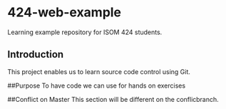 # 424-web-example
Learning example repository for ISOM 424 students.

## Introduction 
This project enables us to learn source code control using Git.

##Purpose
To have code we can use for hands on exercises

##Conflict on Master
This section will be different on the conflicbranch.
